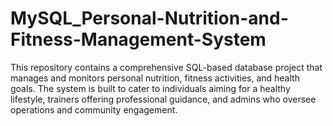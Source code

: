 # MySQL_Personal-Nutrition-and-Fitness-Management-System
This repository contains a comprehensive SQL-based database project that manages and monitors personal nutrition, fitness activities, and health goals. The system is built to cater to individuals aiming for a healthy lifestyle, trainers offering professional guidance, and admins who oversee operations and community engagement.
